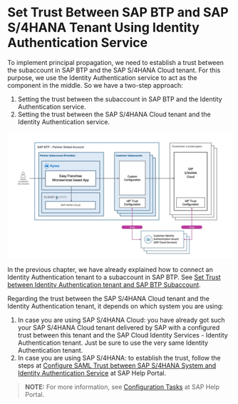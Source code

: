 # Set Trust Between SAP BTP and SAP S/4HANA Tenant Using Identity Authentication Service

To implement principal propagation, we need to establish a trust between the subaccount in SAP BTP and the SAP S/4HANA Cloud tenant. For this purpose, we use the Identity Authentication service to act as the component in the middle. So we have a two-step approach:
1. Setting the trust between the subaccount in SAP BTP and the Identity Authentication service.
1. Setting the trust between the SAP S/4HANA Cloud tenant and the Identity Authentication service.

![](../../images/easyfranchise-identity-diagrams/Slide3.jpeg)

In the previous chapter, we have already explained how to connect an Identity Authentication tenant to a subaccount in SAP BTP. See [Set Trust between Identity Authentication tenant and SAP BTP Subaccount](../../configure-ias/set-trust-between-ias-and-btp/README.md).

Regarding the trust between the SAP S/4HANA Cloud tenant and the Identity Authentication tenant, it depends on which system you are using:
1. In case you are using SAP S/4HANA Cloud: you have already got such your SAP S/4HANA Cloud tenant delivered by SAP with a configured trust between this tenant and the SAP Cloud Identity Services - Identity Authentication tenant. Just be sure to use the very same Identity Authentication tenant.
1. In case you are using SAP S/4HANA: to establish the trust, follow the steps at [Configure SAML Trust between SAP S/4HANA System and Identity Authentication Service](https://help.sap.com/viewer/f36ad14527694a6fad161093090618ec/latest/en-US/af32c1c89b994eb2998f0b30169a0bf9.html) at SAP Help Portal.

> **NOTE:** For more information, see [Configuration Tasks](https://help.sap.com/viewer/cca91383641e40ffbe03bdc78f00f681/Cloud/en-US/6e5e004b6553403486a03da53bfcaf4e.html) at SAP Help Portal.
